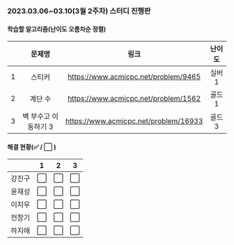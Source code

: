 ### 2023.03.06~03.10(3월 2주차) 스터디 진행판

#### 학습할 알고리즘(난이도 오름차순 정렬)

|      |      문제명      |                             링크                             | 난이도 |
| :--: | :--------------: | :----------------------------------------------------------: | :----: |
|  1   | 스티커 | https://www.acmicpc.net/problem/9465 |  실버1  |
|  2   |  계단 수  | https://www.acmicpc.net/problem/1562 |  골드1  |
|  3   |   벽 부수고 이동하기 3   | https://www.acmicpc.net/problem/16933 |  골드3  |

#### 해결 현황(:white_check_mark: / :white_large_square:  )

|        |          1           |          2           |          3           |
| :----: | :------------------: | :------------------: | :------------------: |
| 강진구 | :white_large_square: | :white_large_square: | :white_large_square: |
| 윤재성 | :white_large_square: | :white_large_square: | :white_large_square: |
| 이지우 | :white_large_square: | :white_large_square: | :white_large_square: |
| 전창기 |  :white_large_square:  |  :white_large_square:  |  :white_large_square:  |
| 하지애 | :white_large_square: | :white_large_square: | :white_large_square: |
